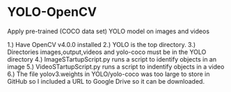 
# YOLO-OpenCV
Apply pre-trained (COCO data set) YOLO model on images and videos


1.) Have OpenCV v4.0.0 installed 
2.) YOLO is the top directory. 
3.) Directories images,output,videos and yolo-coco must be in the YOLO directory
4.) ImageSTartupScript.py runs a script to identify objects in an image
5.) VideoSTartupScript.py runs a script to indentify objects in a video
6.) The file yolov3.weights in YOLO/yolo-coco was too large to store in GitHub so I included a URL to Google Drive so it can be downloaded.
